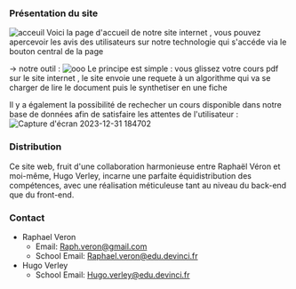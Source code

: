 ### Présentation du site 

![acceuil](https://github.com/Zeitrom/learning-application-like-Anki/assets/133644357/15cb7d3b-94b3-47aa-8618-f37c2e44cd09)
Voici la page d'accueil de notre site internet , vous pouvez apercevoir les avis des utilisateurs sur notre technologie qui s'accéde via le bouton central de la page




-> notre outil :
![ooo](https://github.com/Zeitrom/learning-application-like-Anki/assets/133644357/4feb787c-ceec-4cfa-bd85-8cf49ae1b118)
Le principe est simple : vous glissez votre cours pdf sur le site internet , le site envoie une requete à un algorithme qui va se charger de lire le document puis le synthetiser en une fiche


Il y a également la possibilité de rechecher un cours disponible dans notre base de données afin de satisfaire les attentes de l'utilisateur : 
![Capture d'écran 2023-12-31 184702](https://github.com/Zeitrom/learning-application-like-Anki/assets/133644357/e4d1edc2-d95f-4bb4-b56f-9767133e96d4)

### Distribution

Ce site web, fruit d'une collaboration harmonieuse entre Raphaël Véron et moi-même, Hugo Verley, incarne une parfaite équidistribution des compétences, avec une réalisation méticuleuse tant au niveau du back-end que du front-end. 

### Contact

- Raphael Veron
  - Email: [Raph.veron@gmail.com](mailto:Raph.veron@gmail.com)
  - School Email: [Raphael.veron@edu.devinci.fr](mailto:Raphael.veron@edu.devinci.fr)
- Hugo Verley
  - School Email: [Hugo.verley@edu.devinci.fr](mailto:Hugo.verley@edu.devinci.fr)
